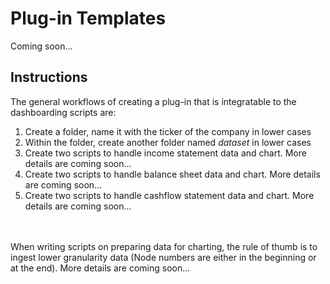 # Plug-in Templates
Coming soon...

## Instructions
The general workflows of creating a plug-in that is integratable to the dashboarding scripts are:
<ol>
	<li>Create a folder, name it with the ticker of the company in lower cases</li>
	<li>Within the folder, create another folder named <i>dataset</i> in lower cases</li>
	<li>Create two scripts to handle income statement data and chart. More details are coming soon...</li>
	<li>Create two scripts to handle balance sheet data and chart. More details are coming soon...</li>
	<li>Create two scripts to handle cashflow statement data and chart. More details are coming soon...</li>
</ol>

<br><br>
When writing scripts on preparing data for charting, the rule of thumb is to ingest lower granularity data (Node numbers are either in the beginning or at the end). More details are coming soon...
